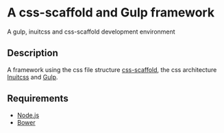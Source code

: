 # A css-scaffold and Gulp framework
A gulp, inuitcss and css-scaffold development environment

## Description
A framework using the css file structure [css-scaffold](https://github.com/csshugs/css-scaffold), the css architecture [Inuitcss](https://github.com/inuitcss) and [Gulp](http://gulpjs.com/).

## Requirements
- [Node.js](http://nodejs.org/)
- [Bower](http://bower.io/)